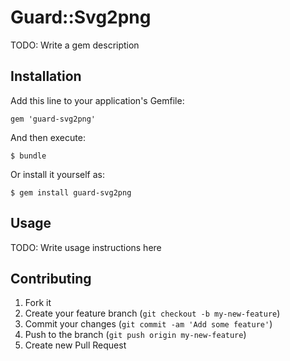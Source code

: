 # Guard::Svg2png

TODO: Write a gem description

## Installation

Add this line to your application's Gemfile:

    gem 'guard-svg2png'

And then execute:

    $ bundle

Or install it yourself as:

    $ gem install guard-svg2png

## Usage

TODO: Write usage instructions here

## Contributing

1. Fork it
2. Create your feature branch (`git checkout -b my-new-feature`)
3. Commit your changes (`git commit -am 'Add some feature'`)
4. Push to the branch (`git push origin my-new-feature`)
5. Create new Pull Request

